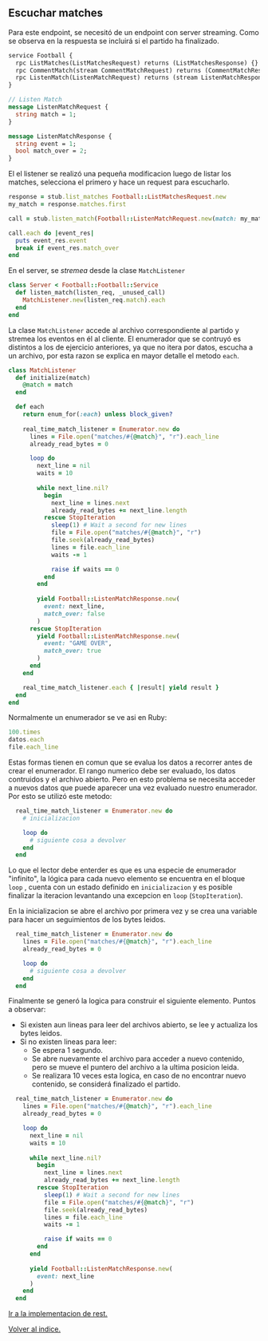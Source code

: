 
## Escuchar matches

Para este endpoint, se necesitó de un endpoint con server streaming.
Como se observa en la respuesta se incluirá si el partido ha finalizado.
```proto
service Football {
  rpc ListMatches(ListMatchesRequest) returns (ListMatchesResponse) {}
  rpc CommentMatch(stream CommentMatchRequest) returns (CommentMatchResponse) {}
  rpc ListenMatch(ListenMatchRequest) returns (stream ListenMatchResponse) {}
}

// Listen Match
message ListenMatchRequest {
  string match = 1;
}

message ListenMatchResponse {
  string event = 1;
  bool match_over = 2;
}
```

El el listener se realizó una pequeña modificacion luego de listar los matches, selecciona el primero y hace un request para escucharlo.
```ruby
response = stub.list_matches Football::ListMatchesRequest.new
my_match = response.matches.first

call = stub.listen_match(Football::ListenMatchRequest.new(match: my_match))

call.each do |event_res|
  puts event_res.event
  break if event_res.match_over
end
```

En el server, se *stremea* desde la clase `MatchListener`
```ruby
class Server < Football::Football::Service
  def listen_match(listen_req, _unused_call)
    MatchListener.new(listen_req.match).each
  end
end
```

La clase `MatchListener` accede al archivo correspondiente al partido y stremea los eventos en él al cliente.
El enumerador que se contruyó es distintos a los de ejercicio anteriores, ya que no itera por datos, escucha a un archivo, por esta razon se explica en mayor detalle el metodo `each`.
```ruby
class MatchListener
  def initialize(match)
    @match = match
  end

  def each
    return enum_for(:each) unless block_given?
    
    real_time_match_listener = Enumerator.new do
      lines = File.open("matches/#{@match}", "r").each_line
      already_read_bytes = 0

      loop do
        next_line = nil
        waits = 10
        
        while next_line.nil?
          begin
            next_line = lines.next
            already_read_bytes += next_line.length
          rescue StopIteration
            sleep(1) # Wait a second for new lines
            file = File.open("matches/#{@match}", "r")
            file.seek(already_read_bytes)
            lines = file.each_line
            waits -= 1

            raise if waits == 0
          end
        end
        
        yield Football::ListenMatchResponse.new(
          event: next_line,
          match_over: false
        )
      rescue StopIteration
        yield Football::ListenMatchResponse.new(
          event: "GAME OVER",
          match_over: true
        )
      end
    end

    real_time_match_listener.each { |result| yield result }
  end
end
```

Normalmente un enumerador se ve asi en Ruby: 
```ruby
100.times
datos.each
file.each_line
```

Estas formas tienen en comun que se evalua los datos a recorrer antes de crear el enumerador.
El rango numerico debe ser evaluado, los datos contruidos y el archivo abierto.
Pero en esto problema se necesita acceder a nuevos datos que puede aparecer una vez evaluado nuestro enumerador.
Por esto se utilizó este metodo: 

```ruby
  real_time_match_listener = Enumerator.new do
    # inicializacion

    loop do
      # siguiente cosa a devolver
    end
  end
```

Lo que el lector debe enterder es que es una especie de enumerador "infinito", la lógica para cada nuevo elemento se encuentra en el bloque `loop` , cuenta con un estado definido en `inicializacion` y es posible finalizar la iteracion levantando una excepcion en `loop` (`StopIteration`).

En la inicializacion se abre el archivo por primera vez y se crea una variable para hacer un seguimientos de los bytes leidos.

```ruby
  real_time_match_listener = Enumerator.new do
    lines = File.open("matches/#{@match}", "r").each_line
    already_read_bytes = 0

    loop do
      # siguiente cosa a devolver
    end
  end
```

Finalmente se generó la logica para construir el siguiente elemento.
Puntos a observar:
* Si existen aun lineas para leer del archivos abierto, se lee y actualiza los bytes leidos.
* Si no existen lineas para leer:
  * Se espera 1 segundo.
  * Se abre nuevamente el archivo para acceder a nuevo contenido, pero se mueve el puntero del archivo a la ultima posicion leida.
  * Se realizara 10 veces esta logica, en caso de no encontrar nuevo contenido, se considerá finalizado el partido.

```ruby
  real_time_match_listener = Enumerator.new do
    lines = File.open("matches/#{@match}", "r").each_line
    already_read_bytes = 0

    loop do
      next_line = nil
      waits = 10
      
      while next_line.nil?
        begin
          next_line = lines.next
          already_read_bytes += next_line.length
        rescue StopIteration
          sleep(1) # Wait a second for new lines
          file = File.open("matches/#{@match}", "r")
          file.seek(already_read_bytes)
          lines = file.each_line
          waits -= 1

          raise if waits == 0
        end
      end
      
      yield Football::ListenMatchResponse.new(
        event: next_line
      )
    end
  end
```

[Ir a la implementacion de rest.](../rest/intro.md)

[Volver al indice.](../intro.md)